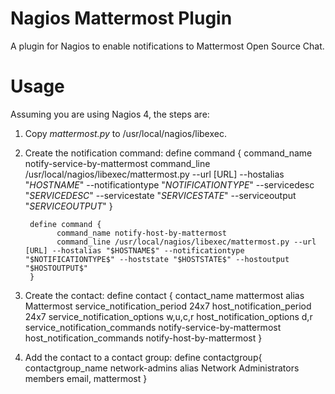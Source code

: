 # Nagios Mattermost Plugin
A plugin for Nagios to enable notifications to Mattermost Open Source Chat.

# Usage
Assuming you are using Nagios 4, the steps are:

1. Copy _mattermost.py_ to /usr/local/nagios/libexec.
2. Create the notification command:
        define command {
              command_name notify-service-by-mattermost
              command_line /usr/local/nagios/libexec/mattermost.py --url [URL] --hostalias "$HOSTNAME$" --notificationtype "$NOTIFICATIONTYPE$" --servicedesc "$SERVICEDESC$" --servicestate "$SERVICESTATE$" --serviceoutput "$SERVICEOUTPUT$"
        }

        define command {
              command_name notify-host-by-mattermost
              command_line /usr/local/nagios/libexec/mattermost.py --url [URL] --hostalias "$HOSTNAME$" --notificationtype "$NOTIFICATIONTYPE$" --hoststate "$HOSTSTATE$" --hostoutput "$HOSTOUTPUT$"
        }
3. Create the contact:
        define contact {
          contact_name                             mattermost
          alias                                    Mattermost
          service_notification_period              24x7
          host_notification_period                 24x7
          service_notification_options             w,u,c,r
          host_notification_options                d,r
          service_notification_commands            notify-service-by-mattermost
          host_notification_commands               notify-host-by-mattermost
        }

4. Add the contact to a contact group:
        define contactgroup{
            contactgroup_name   network-admins
            alias               Network Administrators
            members             email, mattermost
        }

